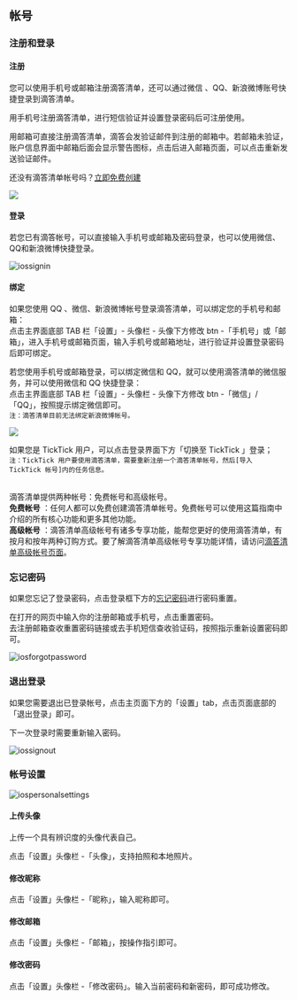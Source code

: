 ## 帐号

### 注册和登录

#### 注册

您可以使用手机号或邮箱注册滴答清单，还可以通过微信 、QQ、新浪微博账号快捷登录到滴答清单。

用手机号注册滴答清单，进行短信验证并设置登录密码后可注册使用。

用邮箱可直接注册滴答清单，滴答会发验证邮件到注册的邮箱中。若邮箱未验证，账户信息界面中邮箱后面会显示警告图标，点击后进入邮箱页面，可以点击重新发送验证邮件。

还没有滴答清单帐号吗？[立即免费创建](https://dida365.com/signup)

![](../images/android/sign.png)

#### 登录

若您已有滴答帐号，可以直接输入手机号或邮箱及密码登录，也可以使用微信、 QQ和新浪微博快捷登录。

![iossignin](../images/ios/account/signup2.jpg)

#### 绑定

如果您使用 QQ 、微信、新浪微博帐号登录滴答清单，可以绑定您的手机号和邮箱： <br>点击主界面底部 TAB 栏「设置」- 头像栏 - 头像下方修改 btn -「手机号」或「邮箱」，进入手机号或邮箱页面，输入手机号或邮箱地址，进行验证并设置登录密码后即可绑定。

若您使用手机号或邮箱登录，可以绑定微信和 QQ，就可以使用滴答清单的微信服务，并可以使用微信和 QQ 快捷登录： <br>点击主界面底部 TAB 栏「设置」- 头像栏 - 头像下方修改 btn -「微信」/「QQ」，按照提示绑定微信即可。 <br>`注：滴答清单目前无法绑定新浪微博帐号。`

![](../images/android/Binding20information.png)

如果您是 TickTick 用户，可以点击登录界面下方「切换至 TickTick 」登录； <br>`注：TickTick 用户要使用滴答清单，需要重新注册一个滴答清单帐号，然后[导入 TickTick 帐号]内的任务信息。`

<br >滴答清单提供两种帐号：免费帐号和高级帐号。 <br >**免费帐号** ：任何人都可以免费创建滴答清单帐号。免费帐号可以使用这篇指南中介绍的所有核心功能和更多其他功能。 <br >**高级帐号** ：滴答清单高级帐号有诸多专享功能，能帮您更好的使用滴答清单，有按月和按年两种订购方式。要了解滴答清单高级帐号专享功能详情，请访问[滴答清单高级帐号页面](https://www.dida365.com/about/upgrade)。

### 忘记密码

如果您忘记了登录密码，点击登录框下方的[忘记密码](https://www.dida365.com/sign/requestRestPassword)进行密码重置。

在打开的网页中输入你的注册邮箱或手机号，点击重置密码。 <br >去注册邮箱查收重置密码链接或去手机短信查收验证码，按照指示重新设置密码即可。

![iosforgotpassword](../images/ios/account/forgotpassword.jpg)

### 退出登录

如果您需要退出已登录帐号，点击主页面下方的「设置」tab，点击页面底部的「退出登录」即可。

下一次登录时需要重新输入密码。

![iossignout](../images/ios/account/signout.jpg)

### 帐号设置

![iospersonalsettings](../images/ios/account/profile.jpg)
#### 上传头像

上传一个具有辨识度的头像代表自己。

点击「设置」头像栏 -「头像」，支持拍照和本地照片。

#### 修改昵称

点击「设置」头像栏 -「昵称」，输入昵称即可。

#### 修改邮箱

点击「设置」头像栏 -「邮箱」，按操作指引即可。

#### 修改密码

点击「设置」头像栏 -「修改密码」。输入当前密码和新密码，即可成功修改。

